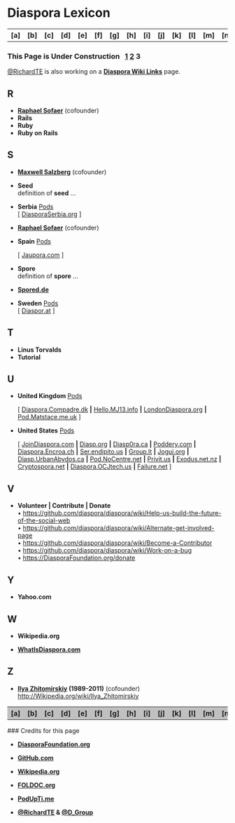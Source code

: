 # Diaspora Lexicon

<a name="wiki-a"><table width="60%"><tr>
<th> [a] </th><th> [b] </th><th> [c] </th><th> [d] </th><th> [e] </th><th> [f] </th><th> [g] </th><th> [h] </th><th> [i] </th><th> [j] </th><th> [k] </th><th> [l] </th><th> [m] </th><th> [n] </th><th> [o] </th><th> [p] </th><th> [q] </th><th> [r] </th><th> [s] </th><th> [t] </th><th> [u] </th><th> [v] </th><th> [w] </th><th> [x] </th><th> [y] </th><th> [z] </th>
</tr></table></a>

### This Page is Under Construction &nbsp; [1](https://github.com/diaspora/diaspora/wiki/glossary/) [2](https://github.com/diaspora/diaspora/wiki/glossary2/) 3

[@RichardTE](https://Diasp.org/u/richardte) is also working on a **[Diaspora Wiki Links](https://github.com/diaspora/diaspora/wiki/links)** page.

## <a name="wiki-r">R</a>

- **[Raphael Sofaer](https://JoinDiaspora.com/u/raphael)** (cofounder)
- **Rails**
- **Ruby**
- **Ruby on Rails**
    
## <a name="wiki-s">S</a>    
    
- **[Maxwell Salzberg](https://JoinDiaspora.com/u/maxwell)** (cofounder)    
    
- **Seed**       
    definition of **seed** ...    
    
- **Serbia** [Pods][P]     
    [ [DiasporaSerbia.org](https://diasporaserbia.org) ]    
    
- **[Raphael Sofaer](https://JoinDiaspora.com/u/raphael)** (cofounder)    
    
- **Spain** [Pods][P]    
    
    [ [Jaupora.com](https://jauspora.com) ]    
    
- **Spore**    
    definition of **spore** ...    
    
- **[Spored.de](http://Spored.de)**    
    
- **Sweden** [Pods](https://github.com/diaspora/diaspora/wiki/glossary2/#wiki-p)    
    [ [Diaspor.at](https://diaspor.at) ]    
    
## <a name="wiki-t">T</a>    

- **Linus Torvalds**
- **Tutorial** 

## <a name="wiki-u">U</a>    
    
- **United Kingdom** [Pods][P]    
    
    [ [Diaspora.Compadre.dk](http://diaspora.compadre.dk) **|** [Hello.MJ13.info](https://hello.mj13.info) **|** [LondonDiaspora.org](https://londondiaspora.org) **|** [Pod.Matstace.me.uk](https://pod.matstace.me.uk) ]    
    
- **United States** [Pods][P]    
    
    [ [JoinDiaspora.com](https://joindiaspora.com) **|** [Diasp.org](https://diasp.org) **|** [Diasp0ra.ca](https://diasp0ra.ca) **|** [Poddery.com](https://poddery.com) **|** [Diaspora.Encroa.ch](https://diaspora.encroa.ch) **|** [Ser.endipito.us](https://ser.endipito.us) **|** [Group.lt](https://group.lt) **|** [Jogui.org](http://jogui.org) **|** [Diasp.UrbanAbydos.ca](https://diasp.urbanabydos.ca) **|** [Pod.NoCentre.net](https://pod.nocentre.net) **|** [Privit.us](https://privit.us) **|** [Exodus.net.nz](https://exodus.net.nz) **|** [Cryptospora.net](https://www.cryptospora.net) **|** [Diaspora.OCJtech.us](https://diaspora.ocjtech.us) **|** [Failure.net](https://failure.net) ]    
    
## <a name="wiki-v">V</a>    
    
- **Volunteer | Contribute | Donate** <br />
• https://github.com/diaspora/diaspora/wiki/Help-us-build-the-future-of-the-social-web <br />
• https://github.com/diaspora/diaspora/wiki/Alternate-get-involved-page <br />
• https://github.com/diaspora/diaspora/wiki/Become-a-Contributor <br />
• https://github.com/diaspora/diaspora/wiki/Work-on-a-bug <br />
• https://DiasporaFoundation.org/donate <br />

## <a name="wiki-y">Y</a>    
    
- **Yahoo.com**    
    
## <a name="wiki-w">W</a>    
    
- **Wikipedia.org**    
    
- **[WhatIsDiaspora.com](http://WhatIsDiaspora.com)**    
    
## <a name="wiki-z">Z</a>    
    
- **[Ilya Zhitomirskiy](https://JoinDiaspora.com/u/ilya) (1989-2011)** (cofounder)    
    http://Wikipedia.org/wiki/Ilya_Zhitomirskiy    
    
<a name="wiki-a"><table width="60%" bgcolor="silver"><tr>
<th> [a] </th><th> [b] </th><th> [c] </th><th> [d] </th><th> [e] </th><th> [f] </th><th> [g] </th><th> [h] </th><th> [i] </th><th> [j] </th><th> [k] </th><th> [l] </th><th> [m] </th><th> [n] </th><th> [o] </th><th> [p] </th><th> [q] </th><th> [r] </th><th> [s] </th><th> [t] </th><th> [u] </th><th> [v] </th><th> [w] </th><th> [x] </th><th> [y] </th><th> [z] </th>
</tr></table></a>     
### Credits for this page    
    
- **[DiasporaFoundation.org](http://DiasporaFoundation.org)**    
    
- **[GitHub.com](https://GitHub.com/diaspora)**    
    
- **[Wikipedia.org](http://Wikipedia.org)**    
    
- **[FOLDOC.org](http://FOLDOC.org)**    
    
- **[PodUpTi.me](http://PodUpTi.me)**    
    
- **[@RichardTE](http://Diasp.org/u/richardte) & [@D_Group](http://Diasp.org/u/d_group)**    
    
[A]: ./glossary#wiki-a
[B]: ./glossary#wiki-b
[C]: ./glossary#wiki-c
[D]: ./glossary#wiki-d
[E]: ./glossary#wiki-e   
[F]: ./glossary#wiki-f   
[G]: ./glossary#wiki-g   
[H]: ./glossary#wiki-h   
    
[I]: ./glossary2#wiki-i
[J]: ./glossary2#wiki-j
[K]: ./glossary2#wiki-k
[L]: ./glossary2#wiki-l
[M]: ./glossary2#wiki-m
[N]: ./glossary2#wiki-n
[O]: ./glossary2#wiki-p
[P]: ./glossary2#wiki-p
[Q]: ./glossary2#wiki-q
    
[R]: ./glossary3#wiki-r
[S]: ./glossary3#wiki-s
[T]: ./glossary3#wiki-t
[U]: ./glossary3#wiki-u
[V]: ./glossary3#wiki-v
[W]: ./glossary3#wiki-w
[X]: ./glossary3#wiki-x
[Y]: ./glossary3#wiki-y
[Z]: ./glossary3#wiki-z